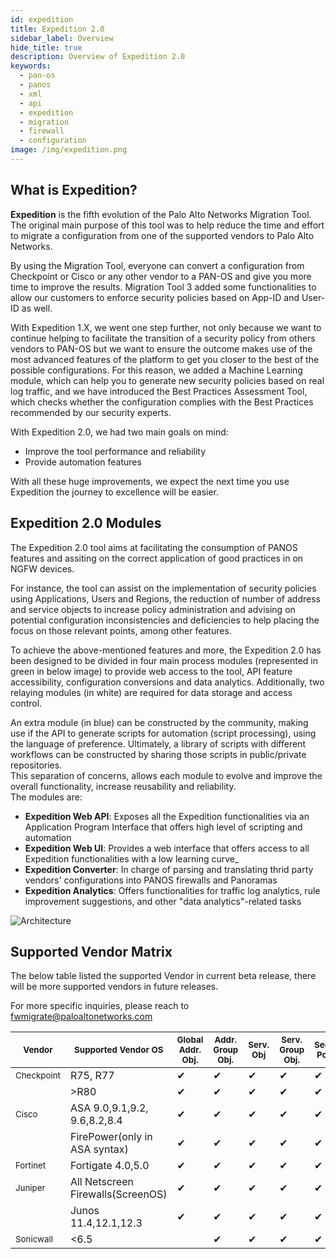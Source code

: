 ```yaml
---
id: expedition
title: Expedition 2.0
sidebar_label: Overview
hide_title: true
description: Overview of Expedition 2.0
keywords:
  - pan-os
  - panos
  - xml
  - api
  - expedition
  - migration
  - firewall
  - configuration
image: /img/expedition.png
---
```


## What is Expedition?

**Expedition** is the fifth evolution of the Palo Alto Networks Migration Tool. The original main purpose of this tool was to help reduce the time and effort to migrate a configuration from one of the supported vendors to Palo Alto Networks.

By using the Migration Tool, everyone can convert a configuration from Checkpoint or Cisco or any other vendor to a PAN-OS and give you more time to improve the results. Migration Tool 3 added some functionalities to allow our customers to enforce security policies based on App-ID and User-ID as well.

With Expedition 1.X, we went one step further, not only because we want to continue helping to facilitate the transition of a security policy from others vendors to PAN-OS but we want to ensure the outcome makes use of the most advanced features of the platform to get you closer to the best of the possible configurations. For this reason, we added a Machine Learning module, which can help you to generate new security policies based on real log traffic, and we have introduced the Best Practices Assessment Tool, which checks whether the configuration complies with the Best Practices recommended by our security experts.

With Expedition 2.0, we had two main goals on mind:

- Improve the tool performance and reliability
- Provide automation features

With all these huge improvements, we expect the next time you use Expedition the journey to excellence will be easier.  

## Expedition 2.0 Modules
The Expedition 2.0 tool aims at facilitating the consumption of PANOS features and assiting on the correct application of good practices in on NGFW devices.  

For instance, the tool can assist on the implementation of security policies using Applications, Users and Regions, 
the reduction of number of address and service objects to increase policy administration
and advising on potential configuration inconsistencies and deficiencies to help placing the focus on those relevant points, among other features.  

To achieve the above-mentioned features and more, the Expedition 2.0 has been designed to be divided in four main process modules  (represented in green in below image) to provide web access to the tool, API feature accessibility, configuration conversions and data analytics. Additionally, two relaying modules (in white) are required for data storage and access control.

An extra module (in blue) can be constructed by the community, making use if the API to generate scripts for automation (script processing), using the language of preference. Ultimately, a library of scripts with different workflows can be constructed by sharing those scripts in public/private repositories.  
This separation of concerns, allows each module to evolve and improve the overall functionality, increase reusability and reliability.  
The modules are:
- **Expedition Web API**: Exposes all the Expedition functionalities via an Application Program Interface that offers high level of scripting and automation 
- **Expedition Web UI**: Provides a web interface that offers access to all Expedition functionalities with a low learning curve_
- **Expedition Converter**: In charge of parsing and translating thrid party vendors' configurations into PANOS firewalls and Panoramas
- **Expedition Analytics**: Offers functionalities for traffic log analytics, rule improvement suggestions, and other "data analytics"-related tasks  


![Architecture](/img/expedition/expedition2_arc.svg "Architecture")  

## Supported Vendor Matrix 
The below table listed the supported Vendor in current beta release, there will be more supported vendors in future releases.

For more specific inquiries, please reach to fwmigrate@paloaltonetworks.com  

| <small>Vendor</small>     | <small>Supported Vendor OS</small>           | <small>Global Addr. Obj.</small> | <small>Addr. Group Obj.</small> | <small>Serv. Obj</small> | <small>Serv. Group Obj.</small> | <small>Sec. Pol</small> | <small>NAT Pol.</small> | <small>Net. Int. (L3)</small> | <small>Static routes</small> | <small>VPN</small> |
|------------|-------------------------------|-------------------|------------------|-----------|------------------|----------|----------|----------------|---------------|-----|
| <small>Checkpoint</small> | R75, R77                      |       ✔           |       ✔          |    ✔      |        ✔         |    ✔     |    ✔     |      ✔         |      ✔        |     |
|            | >R80                          |       ✔           |       ✔          |    ✔      |        ✔         |    ✔     |    ✔     |      ✔         |      ✔        |     |
| <small>Cisco</small>      | ASA 9.0,9.1,9.2, 9.6,8.2,8.4   |       ✔           |       ✔          |    ✔      |        ✔         |    ✔     |    ✔     |      ✔         |      ✔        |  ✔  |
|            | FirePower(only in ASA syntax) |       ✔           |       ✔          |    ✔      |        ✔         |    ✔     |    ✔     |      ✔         |      ✔        |     |
| <small>Fortinet</small>   | Fortigate 4.0,5.0             |       ✔           |       ✔          |    ✔      |        ✔         |    ✔     |    ✔     |      ✔         |      ✔        |     |
| <small>Juniper</small>      | All Netscreen Firewalls(ScreenOS)   |       ✔           |       ✔          |    ✔      |        ✔         |    ✔     |    ✔     |      ✔         |      ✔        |  ✔  |
|            | Junos 11.4,12.1,12.3 |       ✔           |       ✔          |    ✔      |        ✔         |    ✔     |    ✔     |      ✔         |      ✔        |   ✔   |
| <small>Sonicwall</small>   | <6.5             |                  |       ✔          |    ✔      |        ✔         |    ✔     |    ✔     |      ✔         |      ✔        |     |

